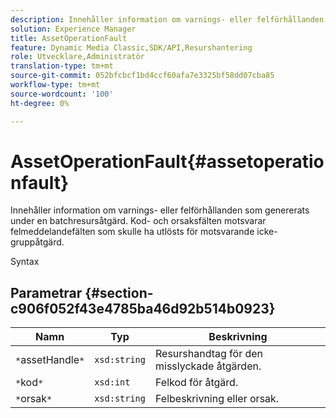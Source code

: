 ```yaml
---
description: Innehåller information om varnings- eller felförhållanden som genererats under en batchresursåtgärd. Kod- och orsaksfälten motsvarar felmeddelandefälten som skulle ha utlösts för motsvarande icke-gruppåtgärd.
solution: Experience Manager
title: AssetOperationFault
feature: Dynamic Media Classic,SDK/API,Resurshantering
role: Utvecklare,Administratör
translation-type: tm+mt
source-git-commit: 052bfcbcf1bd4ccf60afa7e3325bf58dd07cba85
workflow-type: tm+mt
source-wordcount: '100'
ht-degree: 0%

---
```



# AssetOperationFault{#assetoperationfault}

Innehåller information om varnings- eller felförhållanden som genererats under en batchresursåtgärd. Kod- och orsaksfälten motsvarar felmeddelandefälten som skulle ha utlösts för motsvarande icke-gruppåtgärd.

Syntax

## Parametrar {#section-c906f052f43e4785ba46d92b514b0923}

| Namn | Typ | Beskrivning |
|---|---|---|
| `*`assetHandle`*` | `xsd:string` | Resurshandtag för den misslyckade åtgärden. |
| `*`kod`*` | `xsd:int` | Felkod för åtgärd. |
| `*`orsak`*` | `xsd:string` | Felbeskrivning eller orsak. |

